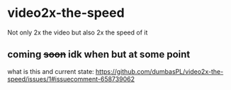 # video2x-the-speed
 Not only 2x the video but also 2x the speed of it

## **coming ~~soon~~ idk when but at some point**

what is this and current state: https://github.com/dumbasPL/video2x-the-speed/issues/1#issuecomment-658739062
